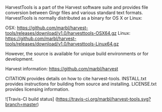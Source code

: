 HarvestTools is a part of the Harvest software suite and provides file
conversion between Gingr files and various standard text formats. HarvestTools
is normally distributed as a binary for OS X or Linux:

OSX: https://github.com/marbl/harvest-tools/releases/download/v1.0/harvesttools-OSX64.gz
Linux: https://github.com/marbl/harvest-tools/releases/download/v1.0/harvesttools-Linux64.gz

However, the source is available for unique build environments or for development.

Harvest information: https://github.com/marbl/harvest

CITATION provides details on how to cite harvest-tools.
INSTALL.txt provides instructions for building from source and installing.
LICENSE.txt provides licensing information.

![Travis-CI build status]
(https://travis-ci.org/marbl/harvest-tools.svg?branch=master)
